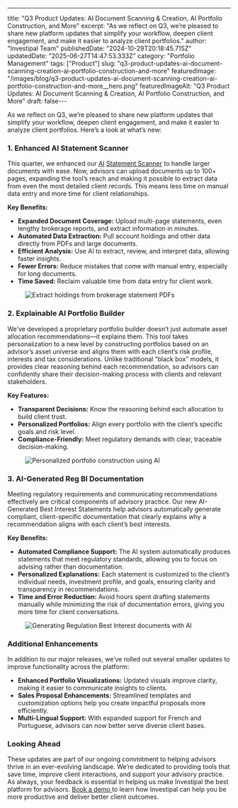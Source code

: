 ---
title: "Q3 Product Updates: AI Document Scanning & Creation, AI Portfolio Construction, and More"
excerpt: "As we reflect on Q3, we’re pleased to share new platform updates that simplify your workflow, deepen client engagement, and make it easier to analyze client portfolios."
author: "Investipal Team"
publishedDate: "2024-10-29T20:18:45.715Z"
updatedDate: "2025-06-27T14:47:53.333Z"
category: "Portfolio Management"
tags: ["Product"]
slug: "q3-product-updates-ai-document-scanning-creation-ai-portfolio-construction-and-more"
featuredImage: "/images/blog/q3-product-updates-ai-document-scanning-creation-ai-portfolio-construction-and-more__hero.png"
featuredImageAlt: "Q3 Product Updates: AI Document Scanning & Creation, AI Portfolio Construction, and More"
draft: false---
<p id="">As we reflect on Q3, we’re pleased to share new platform updates that simplify your workflow, deepen client engagement, and make it easier to analyze client portfolios. Here’s a look at what’s new:</p><h3 id=""><strong id="">1. Enhanced AI Statement Scanner</strong></h3><p id="">This quarter, we enhanced our <a href="/blog/tag/ai">AI</a> <a href="/features/automated-statement-scanner">Statement Scanner</a> to handle larger documents with ease. Now, advisors can upload documents up to 100+ pages, expanding the tool’s reach and making it possible to extract data from even the most detailed client records. This means less time on manual data entry and more time for client relationships.</p><p id=""><strong id="">Key Benefits:</strong></p><ul id=""><li id=""><strong id="">Expanded Document Coverage:</strong> Upload multi-page statements, even lengthy brokerage reports, and extract information in minutes.</li><li id=""><strong id="">Automated Data Extraction:</strong> Pull account holdings and other data directly from PDFs and large documents.</li><li id=""><strong id="">Efficient Analysis:</strong> Use AI to extract, review, and interpret data, allowing faster insights.</li><li id=""><strong id="">Fewer Errors:</strong> Reduce mistakes that come with manual entry, especially for long documents.</li><li id=""><strong id="">Time Saved:</strong> Reclaim valuable time from data entry for client work.</li></ul><figure id="" class="w-richtext-figure-type-image w-richtext-align-fullwidth" style="max-width:2240px" data-rt-type="image" data-rt-align="fullwidth" data-rt-max-width="2240px"><div id=""><img src="/images/blog/q3-product-updates-ai-document-scanning-__672143258eae8d248e429fd7_6721420f4085bfe4062f8561_.png" loading="lazy" alt="Extract holdings from brokerage statement PDFs" width="auto" height="auto" id=""></div></figure><h3 id=""><strong id="">2. Explainable AI Portfolio Builder</strong></h3><p id="">We’ve developed a proprietary portfolio builder doesn’t just automate asset allocation recommendations—it explains them. This tool takes personalization to a new level by constructing portfolios based on an advisor’s asset universe and aligns them with each client’s risk profile, interests and tax considerations. Unlike traditional “black box” models, it provides clear reasoning behind each recommendation, so advisors can confidently share their decision-making process with clients and relevant stakeholders.</p><p id=""><strong id="">Key Features:</strong></p><ul id=""><li id=""><strong id="">Transparent Decisions:</strong> Know the reasoning behind each allocation to build client trust.</li><li id=""><strong id="">Personalized Portfolios:</strong> Align every portfolio with the client’s specific goals and risk level.</li><li id=""><strong id="">Compliance-Friendly:</strong> Meet regulatory demands with clear, traceable decision-making.</li></ul><figure id="" class="w-richtext-figure-type-image w-richtext-align-fullwidth" style="max-width:2240px" data-rt-type="image" data-rt-align="fullwidth" data-rt-max-width="2240px"><div id=""><img src="/images/blog/q3-product-updates-ai-document-scanning-__672143248eae8d248e429fc6_67214237c2f24b89182db334_.png" loading="lazy" alt="Personalized portfolio construction using AI" width="auto" height="auto" id=""></div></figure><h3 id=""><strong id="">3. AI-Generated Reg BI Documentation</strong></h3><p id="">Meeting regulatory requirements and communicating recommendations effectively are critical components of advisory practice. Our new AI-Generated Best Interest Statements help advisors automatically generate compliant, client-specific documentation that clearly explains why a recommendation aligns with each client’s best interests.</p><p id=""><strong id="">Key Benefits:</strong></p><ul id=""><li id=""><strong id="">Automated Compliance Support:</strong> The AI system automatically produces statements that meet regulatory standards, allowing you to focus on advising rather than documentation.</li><li id=""><strong id="">Personalized Explanations:</strong> Each statement is customized to the client’s individual needs, investment profile, and goals, ensuring clarity and transparency in recommendations.</li><li id=""><strong id="">Time and Error Reduction:</strong> Avoid hours spent drafting statements manually while minimizing the risk of documentation errors, giving you more time for client conversations.</li></ul><figure id="" class="w-richtext-figure-type-image w-richtext-align-fullwidth" style="max-width:2240px" data-rt-type="image" data-rt-align="fullwidth" data-rt-max-width="2240px"><div id=""><img src="/images/blog/q3-product-updates-ai-document-scanning-__672143258eae8d248e429fdd_6721424d6c2ca88b04b56a43_.png" loading="lazy" alt="Generating Regulation Best Interest documents with AI" width="auto" height="auto" id=""></div></figure><h3 id=""><strong id="">Additional Enhancements</strong></h3><p id="">In addition to our major releases, we’ve rolled out several smaller updates to improve functionality across the platform:</p><ul id=""><li id=""><strong id="">Enhanced Portfolio Visualizations:</strong> Updated visuals improve clarity, making it easier to communicate insights to clients.</li><li id=""><strong id="">Sales Proposal Enhancements:</strong> Streamlined templates and customization options help you create impactful proposals more efficiently.</li><li id=""><strong id="">Multi-Lingual Support:</strong> With expanded support for French and Portuguese, advisors can now better serve diverse client bases.</li></ul><h3 id=""><strong id="">Looking Ahead</strong></h3><p id="">These updates are part of our ongoing commitment to helping advisors thrive in an ever-evolving landscape. We’re dedicated to providing tools that save time, improve client interactions, and support your advisory practice. As always, your feedback is essential in helping us make Investipal the best platform for advisors. <a href="/book-a-demo" id="">Book a demo </a>to learn how Investipal can help you be more productive and deliver better client outcomes.</p>